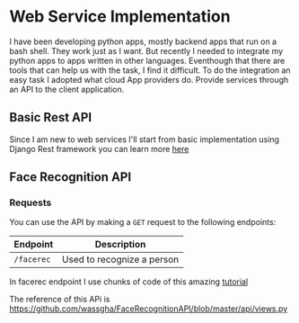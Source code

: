 # Web Service Implementation
I have been developing python apps, mostly backend apps that run on a bash shell. They work just as I want. 
But recently I needed to integrate my python apps to apps written in other languages. Eventhough that there are tools that can help us with the task, I find it difficult. 
To do the integration an easy task I adopted what cloud App providers do. Provide services through an API to the client application.

## Basic Rest API
Since I am new to web services I'll start from basic implementation using Django Rest framework
you can learn more [here](http://www.django-rest-framework.org/)


## Face Recognition API

### Requests
You can use the API by making a `GET` request to the following endpoints:

| Endpoint     | Description    |
| ------------- |:-------------:|
| `/facerec`   | Used to recognize a person |

In facerec endpoint I use chunks of code of this amazing [tutorial](https://github.com/informramiz/opencv-face-recognition-python)


The reference of this APi is <https://github.com/wassgha/FaceRecognitionAPI/blob/master/api/views.py>
